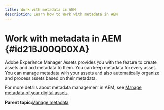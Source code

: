 ```yaml
---
title: Work with metadata in AEM
description: Learn how to Work with metadata in AEM
---
```


# Work with metadata in AEM {#id21BJ00QD0XA}

Adobe Experience Manager Assets provides you with the feature to create assets and add metadata to them. You can keep metadata for every asset. You can manage metadata with your assets and also automatically organize and process assets based on their metadata.

For more details about metadata management in AEM, see [Manage metadata of your digital assets](https://experienceleague.adobe.com/docs/experience-manager-65/assets/using/metadata.html?lang=en).

**Parent topic:**[Manage metadata](manage-metadata.md)

